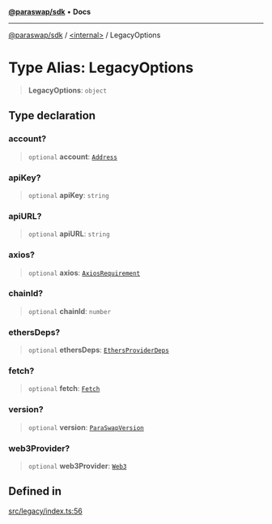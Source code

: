 [**@paraswap/sdk**](../../README.md) • **Docs**

***

[@paraswap/sdk](../../globals.md) / [\<internal\>](../README.md) / LegacyOptions

# Type Alias: LegacyOptions

> **LegacyOptions**: `object`

## Type declaration

### account?

> `optional` **account**: [`Address`](../../type-aliases/Address.md)

### apiKey?

> `optional` **apiKey**: `string`

### apiURL?

> `optional` **apiURL**: `string`

### axios?

> `optional` **axios**: [`AxiosRequirement`](AxiosRequirement.md)

### chainId?

> `optional` **chainId**: `number`

### ethersDeps?

> `optional` **ethersDeps**: [`EthersProviderDeps`](../../type-aliases/EthersProviderDeps.md)

### fetch?

> `optional` **fetch**: [`Fetch`](Fetch.md)

### version?

> `optional` **version**: [`ParaSwapVersion`](../../type-aliases/ParaSwapVersion.md)

### web3Provider?

> `optional` **web3Provider**: [`Web3`](../classes/Web3.md)

## Defined in

[src/legacy/index.ts:56](https://github.com/paraswap/paraswap-sdk/blob/master/src/legacy/index.ts#L56)
